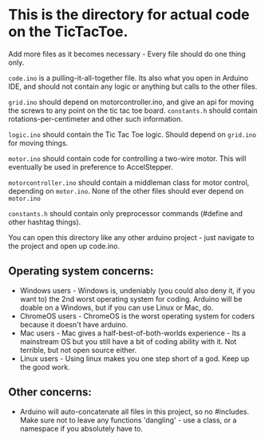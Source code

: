 # This is the directory for actual code on the TicTacToe.

Add more files as it becomes necessary - Every file should do one thing only.

`code.ino` is a pulling-it-all-together file. Its also what you open in Arduino IDE, and should not contain any logic or anything but calls to the other files.

`grid.ino` should depend on motorcontroller.ino, and give an api for moving the screws to any point on the tic tac toe board. `constants.h` should contain rotations-per-centimeter and other such information.

`logic.ino` should contain the Tic Tac Toe logic. Should depend on `grid.ino` for moving things.

`motor.ino` should contain code for controlling a two-wire motor. This will eventually be used in preference to AccelStepper.

`motorcontroller.ino` should contain a middleman class for motor control, depending on `motor.ino`. None of the other files should ever depend on `motor.ino`

`constants.h` should contain only preprocessor commands (#define and other hashtag things).

You can open this directory like any other arduino project - just navigate to the project and open up code.ino.

## Operating system concerns:
* Windows users - Windows is, undeniably (you could also deny it, if you want to) the 2nd worst operating system for coding. Arduino will be doable on a Windows, but if you can use Linux or Mac, do.
* ChromeOS users - ChromeOS is the worst operating system for coders because it doesn't have arduino.
* Mac users - Mac gives a half-best-of-both-worlds experience - Its a mainstream OS but you still have a bit of coding ability with it. Not terrible, but not open source either.
* Linux users - Using linux makes you one step short of a god. Keep up the good work.

## Other concerns:
* Arduino will auto-concatenate all files in this project, so no #includes. Make sure not to leave any functions 'dangling' - use a class, or a namespace if you absolutely have to.
